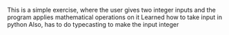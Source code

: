 This is a simple exercise, where the user gives two integer inputs and the program applies mathematical operations on it
Learned how to take input in python
Also, has to do typecasting to make the input integer